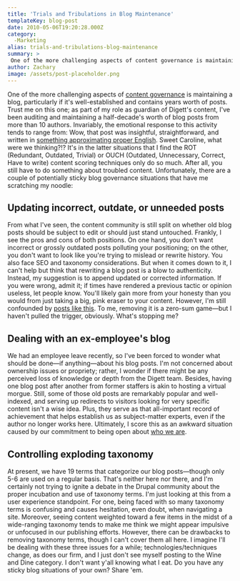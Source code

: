 ```yaml
---
title: 'Trials and Tribulations in Blog Maintenance'
templateKey: blog-post
date: 2010-05-06T19:20:28.000Z
category: 
  -Marketing
alias: trials-and-tribulations-blog-maintenance
summary: > 
 One of the more challenging aspects of content governance is maintaining a blog, particularly if it's well-established and contains years worth of posts. Trust me on this one; as part of my role as guardian of Digett's content, I've been auditing and maintaining a half-decade's worth of blog posts from more than 10 authors. Invariably, the emotional response to this activity tends to range from: Wow, that post was insightful, straightforward, and written in something approximating proper English. Sweet Caroline, what were we thinking?!? 
author: Zachary
image: /assets/post-placeholder.png
---
```


One of the more challenging aspects of [content governance](/2010/04/01/content-governance-common-concern "content governance") is maintaining a blog, particularly if it's well-established and contains years worth of posts. Trust me on this one; as part of my role as guardian of Digett's content, I've been auditing and maintaining a half-decade's worth of blog posts from more than 10 authors. Invariably, the emotional response to this activity tends to range from: Wow, that post was insightful, straightforward, and written in [something approximating proper English](/2009/02/10/speak-queens-english "something approximating proper English"). Sweet Caroline, what were we thinking?!? It's in the latter situations that I find the ROT (Redundant, Outdated, Trivial) or OUCH (Outdated, Unnecessary, Correct, Have to write) content scoring techniques only do so much. After all, you still have to do something about troubled content. Unfortunately, there are a couple of potentially sticky blog governance situations that have me scratching my noodle:

Updating incorrect, outdate, or unneeded posts
----------------------------------------------

From what I've seen, the content community is still split on whether old blog posts should be subject to edit or should just stand untouched. Frankly, I see the pros and cons of both positions. On one hand, you don't want incorrect or grossly outdated posts polluting your positioning; on the other, you don't want to look like you're trying to mislead or rewrite history. You also face SEO and taxonomy considerations. But when it comes down to it, I can't help but think that rewriting a blog post is a blow to authenticity. Instead, my suggestion is to append updated or corrected information. If you were wrong, admit it; if times have rendered a previous tactic or opinion useless, let people know. You'll likely gain more from your honesty than you would from just taking a big, pink eraser to your content. However, I'm still confounded by [posts like this](/2009/03/17/our-phones-are-down "posts like this"). To me, removing it is a zero-sum game—but I haven't pulled the trigger, obviously. What's stopping me?

Dealing with an ex-employee's blog
----------------------------------

We had an employee leave recently, so I've been forced to wonder what should be done—if anything—about his blog posts. I'm not concerned about ownership issues or propriety; rather, I wonder if there might be any perceived loss of knowledge or depth from the Digett team. Besides, having one blog post after another from former staffers is akin to hosting a virtual morgue. Still, some of those old posts are remarkably popular and well-indexed, and serving up redirects to visitors looking for very specific content isn't a wise idea. Plus, they serve as that all-important record of achievement that helps establish us as subject-matter experts, even if the author no longer works here. Ultimately, I score this as an awkward situation caused by our commitment to being open about [who we are](/about-us/our-firm).

Controlling exploding taxonomy
------------------------------

At present, we have 19 terms that categorize our blog posts—though only 5-6 are used on a regular basis. That's neither here nor there, and I'm certainly not trying to ignite a debate in the Drupal community about the proper incubation and use of taxonomy terms. I'm just looking at this from a user experience standpoint. For one, being faced with so many taxonomy terms is confusing and causes hesitation, even doubt, when navigating a site. Moreover, seeing content weighted toward a few items in the midst of a wide-ranging taxonomy tends to make me think we might appear impulsive or unfocused in our publishing efforts. However, there can be drawbacks to removing taxonomy terms, though I can't cover them all here. I imagine I'll be dealing with these three issues for a while; technologies/techniques change, as does our firm, and I just don't see myself posting to the Wine and Dine category. I don't want y'all knowing what I eat. Do you have any sticky blog situations of your own? Share 'em.